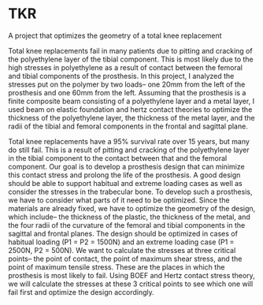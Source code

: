 # TKR
A project that optimizes the geometry of a total knee replacement

  Total knee replacements fail in many patients due to pitting and cracking of the polyethylene layer of the tibial component. This is most likely due to the high stresses in polyethylene as a result of contact between the femoral and tibial components of the prosthesis. In this project, I analyzed the stresses put on the polymer by two loads– one 20mm from the left of the prosthesis and one 60mm from the left. Assuming that the prosthesis is a finite composite beam consisting of a polyethylene layer and a metal layer, I used beam on elastic foundation and hertz contact theories to optimize the thickness of the polyethylene layer, the thickness of the metal layer, and the radii of the tibial and femoral components in the frontal and sagittal plane. 

  Total knee replacements have a 95% survival rate over 15 years, but many do still fail. This is a result of pitting and cracking of the polyethylene layer in the tibial component to the contact between that and the femoral component. Our goal is to develop a prosthesis design that can minimize this contact stress and prolong the life of the prosthesis. A good design should be able to support habitual and extreme loading cases as well as consider the stresses in the trabecular bone. 
	To develop such a prosthesis, we have to consider what parts of it need to be optimized. Since the materials are already fixed, we have to optimize the geometry of the design, which include– the thickness of the plastic, the thickness of the metal, and the four radii of the curvature of the femoral and tibial components in the sagittal and frontal planes. The design should be optimized in cases of habitual loading (P1 = P2 = 1500N) and an extreme loading case (P1 = 2500N, P2 = 500N). 
	We want to calculate the stresses at three critical points– the point of contact, the point of maximum shear stress, and the point of maximum tensile stress. These are the places in which the prosthesis is most likely to fail. Using BOEF and Hertz contact stress theory, we will calculate the stresses at these 3 critical points to see which one will fail first and optimize the design accordingly. 

